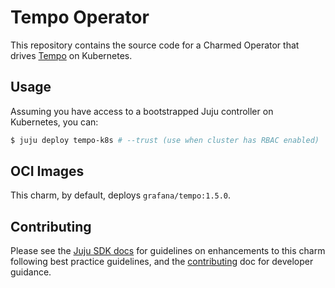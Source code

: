 # Tempo Operator

This repository contains the source code for a Charmed Operator that drives [Tempo] on Kubernetes.

## Usage

Assuming you have access to a bootstrapped Juju controller on Kubernetes, you can:

```bash
$ juju deploy tempo-k8s # --trust (use when cluster has RBAC enabled)
```

## OCI Images

This charm, by default, deploys `grafana/tempo:1.5.0`.

## Contributing

Please see the [Juju SDK docs](https://juju.is/docs/sdk) for guidelines
on enhancements to this charm following best practice guidelines, and the
[contributing] doc for developer guidance.

[Tempo]: https://grafana.com/traces/
[contributing]: https://github.com/PietroPasotti/tempo-k8s-operator/blob/main/CONTRIBUTING.md
